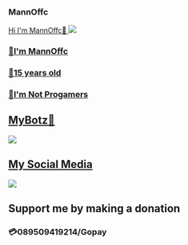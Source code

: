 ### MannOffc

<a href="https://github.com/MannOffc/MannOffc/">Hi I'm MannOffc👋
<img src="https://telegra.ph/file/0d079bed7f7e321e41d62.jpg">
<h3>🌠I'm MannOffc</h3>
<h3>🎉15 years old</h3>
<h3>🎏I'm Not Progamers</h3>

## MyBotz🎐
<img src="https://telegra.ph/file/df6f13cbfd27411073893.jpg)https://telegra.ph/file/df6f13cbfd27411073893.jpg">

## My Social Media
<a href="tiktok.com/@hyugimura"><img src="https://telegra.ph/file/9be1fef5b28a7a1ae6946.jpg)https://telegra.ph/file/9be1fef5b28a7a1ae6946.jpg"></a>

## Support me by making a donation
<h3>💳089509419214/Gopay</h3>

